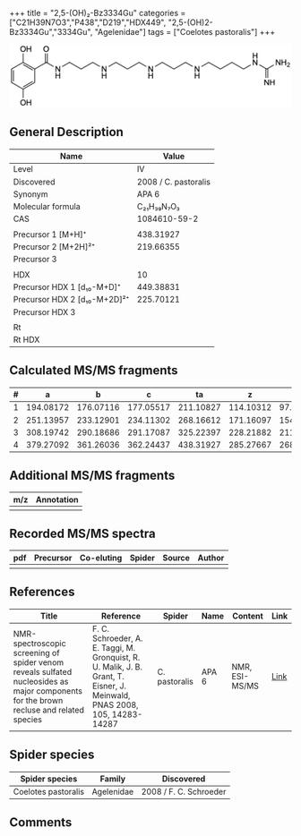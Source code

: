 +++
title = "2,5-(OH)₂-Bz3334Gu"
categories = ["C21H39N7O3","P438","D219","HDX449",
"2,5-(OH)2-Bz3334Gu","3334Gu",
"Agelenidae"]
tags = ["Coelotes pastoralis"]
+++

![](/img/2-5-OH2-Bz3334Gu.png)

## General Description

| Name                         | Value                |
|------------------------------|----------------------|
| Level                        | IV                   |
| Discovered                   | 2008 / C. pastoralis |
| Synonym                      | APA 6                |
| Molecular formula            | C₂₁H₃₉N₇O₃           |
| CAS                          | 1084610-59-2         |
|                              |                      |
| Precursor 1 [M+H]⁺           | 438.31927            |
| Precursor 2 [M+2H]²⁺         | 219.66355            |
| Precursor 3                  |                      |
|                              |                      |
| HDX                          | 10                   |
| Precursor HDX 1 [d₁₀-M+D]⁺   | 449.38831            |
| Precursor HDX 2 [d₁₀-M+2D]²⁺ | 225.70121            |
| Precursor HDX 3              |                      |
|                              |                      |
| Rt                           |                      |
| Rt HDX                       |                      |

## Calculated MS/MS fragments

| # | a         | b         | c         | ta        | z         | y         | tz        |
|---|-----------|-----------|-----------|-----------|-----------|-----------|-----------|
| 1 | 194.08172 | 176.07116 | 177.05517 | 211.10827 | 114.10312 | 97.07657  | 131.12967 |
| 2 | 251.13957 | 233.12901 | 234.11302 | 268.16612 | 171.16097 | 154.13442 | 188.18752 |
| 3 | 308.19742 | 290.18686 | 291.17087 | 325.22397 | 228.21882 | 211.19227 | 245.24537 |
| 4 | 379.27092 | 361.26036 | 362.24437 | 438.31927 | 285.27667 | 268.25012 | 302.30322 |

## Additional MS/MS fragments

| m/z       | Annotation |
|-----------|------------|
|           |            |

## Recorded MS/MS spectra

| pdf | Precursor | Co-eluting | Spider | Source | Author |
|-----|-----------|------------|--------|--------|--------|
|     |           |            |        |        |        |

## References

| Title                                                                                                                                  | Reference                                                                                                                 | Spider        | Name  | Content        | Link                                                       |
|----------------------------------------------------------------------------------------------------------------------------------------|---------------------------------------------------------------------------------------------------------------------------|---------------|-------|----------------|------------------------------------------------------------|
| NMR-spectroscopic screening of spider venom reveals sulfated nucleosides as major components for the brown recluse and related species | F. C. Schroeder, A. E. Taggi, M. Gronquist, R. U. Malik, J. B. Grant, T. Eisner, J. Meinwald, PNAS 2008, 105, 14283-14287 | C. pastoralis | APA 6 | NMR, ESI-MS/MS | [Link](https://www.pnas.org/content/105/38/14283.abstract) |

## Spider species

| Spider species      | Family     | Discovered             |
|---------------------|------------|------------------------|
| Coelotes pastoralis | Agelenidae | 2008 / F. C. Schroeder |

## Comments